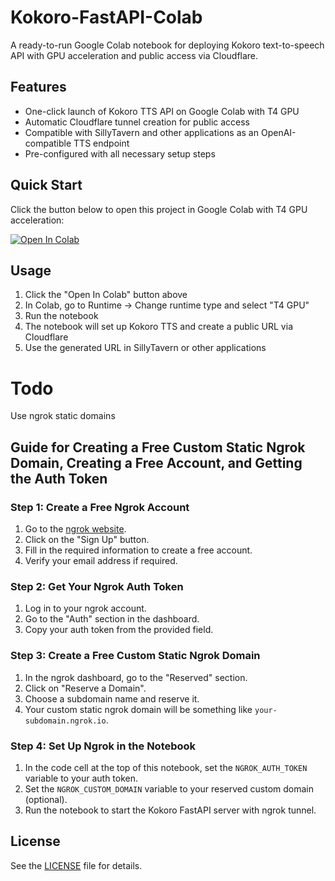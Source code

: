 # Kokoro-FastAPI-Colab

A ready-to-run Google Colab notebook for deploying Kokoro text-to-speech API with GPU acceleration and public access via Cloudflare.

## Features

- One-click launch of Kokoro TTS API on Google Colab with T4 GPU
- Automatic Cloudflare tunnel creation for public access
- Compatible with SillyTavern and other applications as an OpenAI-compatible TTS endpoint
- Pre-configured with all necessary setup steps

## Quick Start

Click the button below to open this project in Google Colab with T4 GPU acceleration:

[![Open In Colab](https://colab.research.google.com/assets/colab-badge.svg)](https://colab.research.google.com/github/CY83R-3X71NC710N/Kokoro-FastAPI-Colab/blob/main/launch_kokoro.ipynb)

## Usage

1. Click the "Open In Colab" button above
2. In Colab, go to Runtime → Change runtime type and select "T4 GPU" 
3. Run the notebook
4. The notebook will set up Kokoro TTS and create a public URL via Cloudflare
5. Use the generated URL in SillyTavern or other applications

# Todo
Use ngrok static domains

## Guide for Creating a Free Custom Static Ngrok Domain, Creating a Free Account, and Getting the Auth Token

### Step 1: Create a Free Ngrok Account
1. Go to the [ngrok website](https://ngrok.com/).
2. Click on the "Sign Up" button.
3. Fill in the required information to create a free account.
4. Verify your email address if required.

### Step 2: Get Your Ngrok Auth Token
1. Log in to your ngrok account.
2. Go to the "Auth" section in the dashboard.
3. Copy your auth token from the provided field.

### Step 3: Create a Free Custom Static Ngrok Domain
1. In the ngrok dashboard, go to the "Reserved" section.
2. Click on "Reserve a Domain".
3. Choose a subdomain name and reserve it.
4. Your custom static ngrok domain will be something like `your-subdomain.ngrok.io`.

### Step 4: Set Up Ngrok in the Notebook
1. In the code cell at the top of this notebook, set the `NGROK_AUTH_TOKEN` variable to your auth token.
2. Set the `NGROK_CUSTOM_DOMAIN` variable to your reserved custom domain (optional).
3. Run the notebook to start the Kokoro FastAPI server with ngrok tunnel.

## License

See the [LICENSE](LICENSE) file for details.
